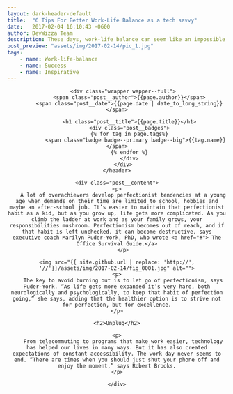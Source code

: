 ```yaml
---
layout: dark-header-default
title:  "6 Tips For Better Work-Life Balance as a tech savvy"
date:   2017-02-04 16:10:43 -0600
author: DevWizza Team
description: These days, work-life balance can seem like an impossible feat. Technology makes workers accessible around the clock. Fears of job loss incentivize longer hours.
post_preview: "assets/img/2017-02-14/pic_1.jpg"
tags:
    - name: Work-life-balance
    - name: Success
    - name: Inspirative
---
```


<div class="post">
    <header class="post__header" data-post-bg-mobile="{{ site.github.url | replace: 'http://', '//'}}/assets/img/2017-02-14/pic_post-mobile.jpg" data-post-bg-desktop="{{ site.github.url | replace: 'http://', '//'}}/assets/img/2017-02-14/pic_post-desktop.jpg">

        <div class="wrapper wapper--full">
            <span class="post__author">{{page.author}}</span>
            <span class="post__date">{{page.date | date_to_long_string}}</span>

            <h1 class="post__title">{{page.title}}</h1>
            <div class="post__badges">
            {% for tag in page.tags%}
                <span class="badge badge--primary badge--big">{{tag.name}}</span>
            {% endfor %}
            </div>
        </div>
    </header>

    <div class="post__content">
    <p>
        A lot of overachievers develop perfectionist tendencies at a young age when demands on their time are limited to school, hobbies and maybe an after-school job. It’s easier to maintain that perfectionist habit as a kid, but as you grow up, life gets more complicated. As you climb the ladder at work and as your family grows, your responsibilities mushroom. Perfectionism becomes out of reach, and if that habit is left unchecked, it can become destructive, says executive coach Marilyn Puder-York, PhD, who wrote <a href="#"> The Office Survival Guide.</a>
        </p>

    <img src="{{ site.github.url | replace: 'http://', '//'}}/assets/img/2017-02-14/fig_0001.jpg" alt="">
    <p>
        The key to avoid burning out is to let go of perfectionism, says Puder-York. “As life gets more expanded it’s very hard, both neurologically and psychologically, to keep that habit of perfection going,” she says, adding that the healthier option is to strive not for perfection, but for excellence.
    </p>

    <h2>Unplug</h2>

    <p>
        From telecommuting to programs that make work easier, technology has helped our lives in many ways. But it has also created expectations of constant accessibility. The work day never seems to end. “There are times when you should just shut your phone off and enjoy the moment,” says Robert Brooks.
    </p>
        
    </div>
</div>